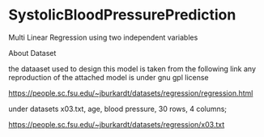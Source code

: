 # SystolicBloodPressurePrediction
Multi Linear Regression using two independent variables


About Dataset

the dataaset used to design this model is taken from the following link any reproduction of the attached model is under gnu gpl license

https://people.sc.fsu.edu/~jburkardt/datasets/regression/regression.html

under datasets
x03.txt, age, blood pressure, 30 rows, 4 columns;

https://people.sc.fsu.edu/~jburkardt/datasets/regression/x03.txt
